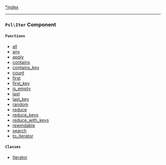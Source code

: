 <!--
    This markdown file was generated using `docs/documenter.php`.

    Any edits to it will likely be lost.
-->

[*index](./../README.md)

---

### `Psl\Iter` Component

#### `Functions`

- [all](./../../src/Psl/Iter/all.php#L18)
- [any](./../../src/Psl/Iter/any.php#L19)
- [apply](./../../src/Psl/Iter/apply.php#L15)
- [contains](./../../src/Psl/Iter/contains.php#L16)
- [contains_key](./../../src/Psl/Iter/contains_key.php#L16)
- [count](./../../src/Psl/Iter/count.php#L21)
- [first](./../../src/Psl/Iter/first.php#L16)
- [first_key](./../../src/Psl/Iter/first_key.php#L17)
- [is_empty](./../../src/Psl/Iter/is_empty.php#L16)
- [last](./../../src/Psl/Iter/last.php#L17)
- [last_key](./../../src/Psl/Iter/last_key.php#L17)
- [random](./../../src/Psl/Iter/random.php#L22)
- [reduce](./../../src/Psl/Iter/reduce.php#L23)
- [reduce_keys](./../../src/Psl/Iter/reduce_keys.php#L24)
- [reduce_with_keys](./../../src/Psl/Iter/reduce_with_keys.php#L25)
- [rewindable](./../../src/Psl/Iter/rewindable.php#L20)
- [search](./../../src/Psl/Iter/search.php#L26)
- [to_iterator](./../../src/Psl/Iter/to_iterator.php#L19)

#### `Classes`

- [Iterator](./../../src/Psl/Iter/Iterator.php#L20)


